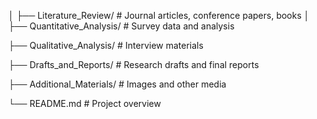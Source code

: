 │
├── Literature_Review/ # Journal articles, conference papers, books
│ 
├── Quantitative_Analysis/ # Survey data and analysis

├── Qualitative_Analysis/ # Interview materials

├── Drafts_and_Reports/ # Research drafts and final reports

├── Additional_Materials/ # Images and other media

└── README.md # Project overview
